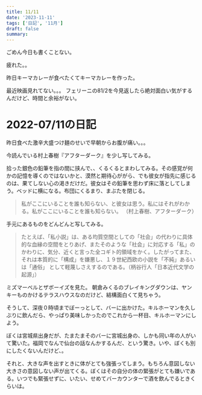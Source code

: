 ```yaml
---
title: 11/11
date: '2023-11-11'
tags: ['日記', '11月']
draft: false
summary: 
---
```

ごめん今日も書くことない。

疲れた。。

昨日キーマカレーが食べたくてキーマカレーを作った。

最近映画見れてない。。。
フェリーニの81/2を今見返したら絶対面白い気がするんだけど、時間と余裕がない。

# 2022-07/11の日記
昨日食べた激辛大盛つけ麺のせいで早朝からお腹が痛い。。。

今読んでいる村上春樹『アフターダーク』を少し写してみる。

拾った銀色の鉛筆を指の間に挟んで、、くるくるとまわしてみる。その感覚が何かの記憶を導くのではないかと、漠然と期待心ががら、でも彼女が指先に感じるのは、果てしない心の渇きだけだ。彼女はその鉛筆を思わず床に落としてしまう。ベッドに横になる。布団にくるまり、まぶたを閉じる。　

>私がここにいることを誰も知らない、と彼女は思う。私にはそれがわかる。私がここにいることを誰も知らない。 （村上春樹、アフターダーク）

手元にあるものをどんどんと写してみる。

>たとえば、「私小説」は、ある均質空間としての「社会」の代わりに具体的な血縁の空間をとりあげ、またそのような「社会」に対応する「私」のかわりに、気分、近くと言った全コギト的領域をかく。したがってまた、それは本質的に「構成」を嫌悪し、１９世紀西欧の小説を「不純」あるいは「通俗」 として軽蔑しさえするのである。（柄谷行人「日本近代文学の起源」）





ミズマーベルとザボーイズを見た。 朝倉みくるのブレイキングダウンは、ヤンキーものかけるテラスハウスなのだけど、結構面白くて見ちゃう。

そうして、深夜０時頃までぼーっとして、バーに出かけた。キルホーマンを久しぶりに飲んだら、やっぱり美味しかったのでこれから一杯目、キルホーマンにしよう。

ぼくは宮城県出身だが、たまたまそのバーに宮城出身の、しかも同い年の人がいて驚いた。福岡でなんで仙台の話なんかするんだ、という驚き。いや、ぼくも別にしたくないんだけど、。

それと、大きな声を出すときに体がとても強張ってしまう。もちろん意図しない大きさの意図しない声が出てくる。ぼくはその自分の体の緊張がとても嫌いである。いつでも緊張せずに、いたい、せめてバーカウンターで酒を飲んでるときくらいは。